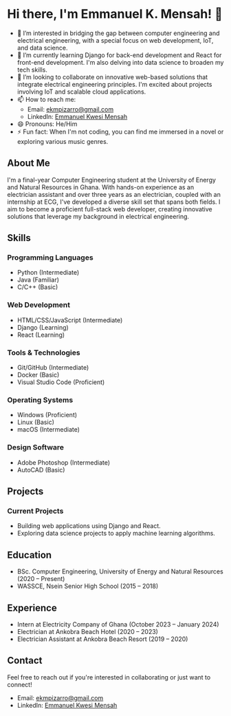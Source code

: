 # Hi there, I'm Emmanuel K. Mensah! 👋

- 👀 I’m interested in bridging the gap between computer engineering and electrical engineering, with a special focus on web development, IoT, and data science.
- 🌱 I’m currently learning Django for back-end development and React for front-end development. I'm also delving into data science to broaden my tech skills.
- 💞️ I’m looking to collaborate on innovative web-based solutions that integrate electrical engineering principles. I'm excited about projects involving IoT and scalable cloud applications.
- 📫 How to reach me: 
  - Email: ekmpizarro@gmail.com
  - LinkedIn: [Emmanuel Kwesi Mensah](https://www.linkedin.com/in/khaey-mensah)
- 😄 Pronouns: He/Him
- ⚡ Fun fact: When I'm not coding, you can find me immersed in a novel or exploring various music genres.

## About Me

I'm a final-year Computer Engineering student at the University of Energy and Natural Resources in Ghana. With hands-on experience as an electrician assistant and over three years as an electrician, coupled with an internship at ECG, I've developed a diverse skill set that spans both fields. I aim to become a proficient full-stack web developer, creating innovative solutions that leverage my background in electrical engineering.

## Skills

### Programming Languages
- Python (Intermediate)
- Java (Familiar)
- C/C++ (Basic)

### Web Development
- HTML/CSS/JavaScript (Intermediate)
- Django (Learning)
- React (Learning)

### Tools & Technologies
- Git/GitHub (Intermediate)
- Docker (Basic)
- Visual Studio Code (Proficient)

### Operating Systems
- Windows (Proficient)
- Linux (Basic)
- macOS (Intermediate)

### Design Software
- Adobe Photoshop (Intermediate)
- AutoCAD (Basic)

## Projects

### Current Projects
- Building web applications using Django and React.
- Exploring data science projects to apply machine learning algorithms.

## Education
- BSc. Computer Engineering, University of Energy and Natural Resources (2020 – Present)
- WASSCE, Nsein Senior High School (2015 – 2018)

## Experience
- Intern at Electricity Company of Ghana (October 2023 – January 2024)
- Electrician at Ankobra Beach Hotel (2020 – 2023)
- Electrician Assistant at Ankobra Beach Resort (2019 – 2020)

## Contact

Feel free to reach out if you're interested in collaborating or just want to connect!

- Email: ekmpizarro@gmail.com
- LinkedIn: [Emmanuel Kwesi Mensah](https://www.linkedin.com/in/khaey-mensah)


<!---
khaeyMensah/khaeyMensah is a ✨ special ✨ repository because its `README.md` (this file) appears on your GitHub profile.
You can click the Preview link to take a look at your changes.
--->
